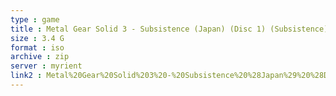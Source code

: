 ```yaml
---
type : game
title : Metal Gear Solid 3 - Subsistence (Japan) (Disc 1) (Subsistence) (Shokai Seisanban)
size : 3.4 G
format : iso
archive : zip
server : myrient
link2 : Metal%20Gear%20Solid%203%20-%20Subsistence%20%28Japan%29%20%28Disc%201%29%20%28Subsistence%29%20%28Shokai%20Seisanban%29
---
```

